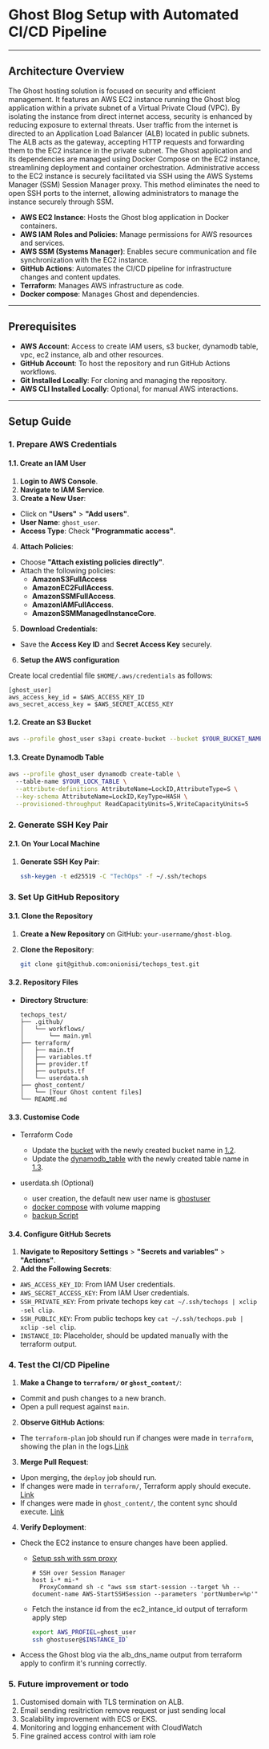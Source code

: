 # Ghost Blog Setup with Automated CI/CD Pipeline

---

## Architecture Overview

The Ghost hosting solution is focused on security and efficient management. It features an AWS EC2 instance running the Ghost blog application within a private subnet of a Virtual Private Cloud (VPC). By isolating the instance from direct internet access, security is enhanced by reducing exposure to external threats. User traffic from the internet is directed to an Application Load Balancer (ALB) located in public subnets. The ALB acts as the gateway, accepting HTTP requests and forwarding them to the EC2 instance in the private subnet. The Ghost application and its dependencies are managed using Docker Compose on the EC2 instance, streamlining deployment and container orchestration. Administrative access to the EC2 instance is securely facilitated via SSH using the AWS Systems Manager (SSM) Session Manager proxy. This method eliminates the need to open SSH ports to the internet, allowing administrators to manage the instance securely through SSM.

- **AWS EC2 Instance**: Hosts the Ghost blog application in Docker containers.
- **AWS IAM Roles and Policies**: Manage permissions for AWS resources and services.
- **AWS SSM (Systems Manager)**: Enables secure communication and file synchronization with the EC2 instance.
- **GitHub Actions**: Automates the CI/CD pipeline for infrastructure changes and content updates.
- **Terraform**: Manages AWS infrastructure as code.
- **Docker compose**: Manages Ghost and dependencies.

---

## Prerequisites

- **AWS Account**: Access to create IAM users, s3 bucker, dynamodb table, vpc, ec2 instance, alb and other resources.
- **GitHub Account**: To host the repository and run GitHub Actions workflows.
- **Git Installed Locally**: For cloning and managing the repository.
- **AWS CLI Installed Locally**: Optional, for manual AWS interactions.

---

## Setup Guide

### 1. Prepare AWS Credentials

#### 1.1. Create an IAM User

1. **Login to AWS Console**.
2. **Navigate to IAM Service**.
3. **Create a New User**:
  - Click on **"Users"** > **"Add users"**.
  - **User Name**: `ghost_user`.
  - **Access Type**: Check **"Programmatic access"**.
4. **Attach Policies**:
  - Choose **"Attach existing policies directly"**.
  - Attach the following policies:
    - **AmazonS3FullAccess**
    - **AmazonEC2FullAccess**.
    - **AmazonSSMFullAccess**.
    - **AmazonIAMFullAccess**.
    - **AmazonSSMManagedInstanceCore**.
5. **Download Credentials**:
  - Save the **Access Key ID** and **Secret Access Key** securely.
6. **Setup the AWS configuration**

  Create local credential file  `$HOME/.aws/credentials`  as follows:

  ```
  [ghost_user]
  aws_access_key_id = $AWS_ACCESS_KEY_ID
  aws_secret_access_key = $AWS_SECRET_ACCESS_KEY
  ```
  
#### 1.2. Create an S3 Bucket

  ```bash
  aws --profile ghost_user s3api create-bucket --bucket $YOUR_BUCKET_NAME --region ap-southeast-2 --create-bucket-configuration LocationConstraint=ap-southeast-2 --profile
  ```

#### 1.3. Create Dynamodb Table

  ```bash
  aws --profile ghost_user dynamodb create-table \                                                                                                                                                             
    --table-name $YOUR_LOCK_TABLE \
    --attribute-definitions AttributeName=LockID,AttributeType=S \
    --key-schema AttributeName=LockID,KeyType=HASH \
    --provisioned-throughput ReadCapacityUnits=5,WriteCapacityUnits=5
  ```

### 2. Generate SSH Key Pair

#### 2.1. On Your Local Machine

1. **Generate SSH Key Pair**:

   ```bash
   ssh-keygen -t ed25519 -C "TechOps" -f ~/.ssh/techops
   ```

### 3. Set Up GitHub Repository

#### 3.1. Clone the Repository

1. **Create a New Repository** on GitHub: `your-username/ghost-blog`.
2. **Clone the Repository**:

   ```bash
   git clone git@github.com:onionisi/techops_test.git
   ```

#### 3.2. Repository Files

- **Directory Structure**:

  ```
  techops_test/
  ├── .github/
  │   └── workflows/
  │       └── main.yml
  ├── terraform/
  │   ├── main.tf
  │   ├── variables.tf
  │   ├── provider.tf
  │   ├── outputs.tf
  │   └── userdata.sh 
  ├── ghost_content/
  │   └── [Your Ghost content files]
  └── README.md
  ```

#### 3.3. Customise Code

- Terraform Code 

	- Update the [bucket]( https://github.com/onionisi/techops_test/blob/main/terraform/provider.tf#L8) with the newly created bucket name in [1.2](#12-create-an-s3-bucket).
	- Update the [dynamodb_table]( https://github.com/onionisi/techops_test/blob/main/terraform/provider.tf#L11) with the newly created table name in [1.3](#13-create-dynamodb-table).

- userdata.sh (Optional)

  - user creation, the default new user name is [ghostuser](https://github.com/onionisi/techops_test/blob/main/terraform/userdata.sh#L15)
  - [docker compose](https://github.com/onionisi/techops_test/blob/main/terraform/userdata.sh#L43-L90) with volume mapping
  - [backup Script](https://github.com/onionisi/techops_test/blob/main/terraform/userdata.sh#L107-L137)

#### 3.4. Configure GitHub Secrets

1. **Navigate to Repository Settings** > **"Secrets and variables"** > **"Actions"**.
2. **Add the Following Secrets**:

  - `AWS_ACCESS_KEY_ID`: From IAM User credentials.
  - `AWS_SECRET_ACCESS_KEY`: From IAM User credentials.
  - `SSH_PRIVATE_KEY`: From private techops key  `cat ~/.ssh/techops | xclip -sel clip`.
  - `SSH_PUBLIC_KEY`: From public techops key  `cat ~/.ssh/techops.pub | xclip -sel clip`.
  - `INSTANCE_ID`: Placeholder, should be updated manually with the terraform output.

### 4. Test the CI/CD Pipeline

1. **Make a Change to `terraform/` or `ghost_content/`**:

  - Commit and push changes to a new branch.
  - Open a pull request against `main`.

2. **Observe GitHub Actions**:
	
  - The `terraform-plan` job should run if changes were made in `terraform`, showing the plan in the logs.[Link](https://github.com/onionisi/techops_test/actions/runs/11024851652/job/30618719264)

3. **Merge Pull Request**:

  - Upon merging, the `deploy` job should run.
  - If changes were made in `terraform/`, Terraform apply should execute. [Link](https://github.com/onionisi/techops_test/actions/runs/11023719369/job/30616185154) 
  - If changes were made in `ghost_content/`, the content sync should execute. [Link](https://github.com/onionisi/techops_test/actions/runs/11024744856/job/30618611458)

4. **Verify Deployment**:

  - Check the EC2 instance to ensure changes have been applied.
    - [Setup ssh with ssm proxy](https://docs.aws.amazon.com/systems-manager/latest/userguide/session-manager-getting-started-enable-ssh-connections.html#ssh-connections-enable)

      ```
      # SSH over Session Manager
      host i-* mi-*
        ProxyCommand sh -c "aws ssm start-session --target %h --document-name AWS-StartSSHSession --parameters 'portNumber=%p'"
      ```

    - Fetch the instance id from the ec2_intance_id output of terraform apply step

      ```bash
      export AWS_PROFIEL=ghost_user
      ssh ghostuser@$INSTANCE_ID`
      ```

  - Access the Ghost blog via the alb_dns_name output from terraform apply to confirm it's running correctly.

### 5. Future improvement or todo

1. Customised domain with TLS termination on ALB.
2. Email sending resitriction remove request or just sending local
3. Scalability improvement with ECS or EKS.
4. Monitoring and logging enhancement with CloudWatch
5. Fine grained access control with iam role
